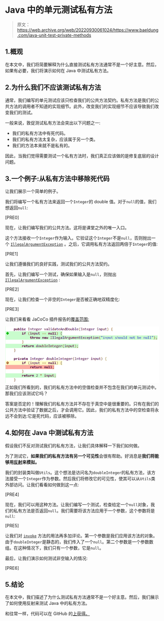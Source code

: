 # Java 中的单元测试私有方法

> 原文：<https://web.archive.org/web/20220930061024/https://www.baeldung.com/java-unit-test-private-methods>

## 1.概观

在本文中，我们将简要解释为什么直接测试私有方法通常不是一个好主意。然后，如果有必要，我们将演示如何在 Java 中测试私有方法。

## 2.为什么我们不应该测试私有方法

通常，我们编写的单元测试应该只检查我们的公共方法契约。私有方法是我们的公共方法的调用者不知道的实现细节。此外，改变我们的实现细节不应该导致我们改变我们的测试。

一般来说，敦促测试私有方法会突出以下问题之一:

*   我们的私有方法中有死代码。
*   我们的私有方法太复杂，应该属于另一个类。
*   我们的方法本来就不是私有的。

因此，当我们觉得需要测试一个私有方法时，我们真正应该做的是修复底层的设计问题。

## 3.一个例子:从私有方法中移除死代码

让我们展示一个简单的例子。

我们将编写一个私有方法来返回一个`Integer`的 double 值。对于`null`的值，我们想返回`null`:

[PRE0]

现在，让我们编写我们的公共方法。这将是课堂之外的唯一入口。

这个方法接收一个`Integer`作为输入。它验证这个`Integer`不是`null`，否则抛出一个 [`IllegalArgumentException`](/web/20220815003257/https://www.baeldung.com/java-illegalargumentexception-or-nullpointerexception) 。之后，它调用私有方法返回两倍于`Integer`的值:

[PRE1]

让我们遵循我们的良好实践，测试我们的公共方法契约。

首先，让我们编写一个测试，确保如果输入是`null`，则抛出 [`IllegalArgumentException`](/web/20220815003257/https://www.baeldung.com/java-illegalargumentexception-or-nullpointerexception) :

[PRE2]

现在，让我们检查一个非空的`Integer`是否被正确地双精度化:

[PRE3]

让我们来看看 JaCoCo 插件报告的[覆盖范围:](/web/20220815003257/https://www.baeldung.com/jacoco)

[![Code coverage of our methods](img/52f58df02647b884260bef8b98213473.png)](/web/20220815003257/https://www.baeldung.com/wp-content/uploads/2022/06/public-and-private-method-code-coverage.png) 正如我们所看到的，我们的私有方法中的空值检查并不包含在我们的单元测试中。那我们应该测试它吗？

答案是否定的！理解我们的私有方法并不存在于真空中是很重要的。只有在我们的公共方法中验证了数据之后，才会调用它。因此，我们的私有方法中的空检查将永远不会到达:它是死代码，应该被移除。

## 4.如何在 Java 中测试私有方法

假设我们不反对测试我们的私有方法，让我们具体解释一下我们如何做。

为了测试它，**如果我们的私有方法有另一个可见性**会很有帮助。好消息是**我们将能够用[反射](/web/20220815003257/https://www.baeldung.com/java-reflection)来模拟。**

我们的封装类叫做`Utils`。这个想法是访问名为`doubleInteger`的私有方法，该方法接受一个`Integer`作为参数。然后我们将修改它的可见性，使其可以从`Utils`类外部访问。让我们看看如何做到这一点:

[PRE4]

现在，我们可以用这种方法。让我们编写一个测试，检查给定一个`null`对象，我们的私有方法是否返回`null`。我们需要将该方法应用于一个参数，这个参数将是`null`:

[PRE5]

让我们对 [`invoke`](/web/20220815003257/https://www.baeldung.com/java-method-reflection) 方法的用法再多加评论。第一个参数是我们应用该方法的对象。由于`doubleInteger`是静态的，我们传入了一个`null`。第二个参数是一个参数数组。在这种情况下，我们只有一个参数，它是`null`。

最后，让我们演示如何测试非空输入的情况:

[PRE6]

## 5.结论

在本文中，我们描述了为什么测试私有方法通常不是一个好主意。然后，我们展示了如何使用反射来测试 Java 中的私有方法。

和往常一样，代码可以在 GitHub 的[上获得。](https://web.archive.org/web/20220815003257/https://github.com/eugenp/tutorials/tree/master/core-java-modules/core-java-reflection-2)